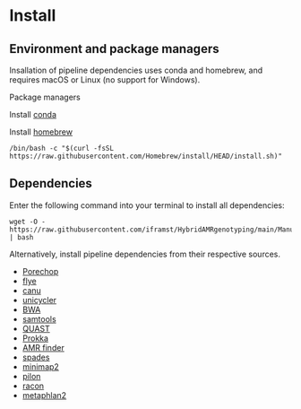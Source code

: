 
# Install

Environment and package managers
---

Insallation of pipeline dependencies uses conda and homebrew, and requires macOS or Linux (no support for Windows).

Package managers

Install [conda](https://docs.conda.io/en/latest/miniconda.html)   

Install [homebrew](https://brew.sh)   

    /bin/bash -c "$(curl -fsSL https://raw.githubusercontent.com/Homebrew/install/HEAD/install.sh)"

Dependencies
---
Enter the following command into your terminal to install all dependencies:

    wget -O - https://raw.githubusercontent.com/iframst/HybridAMRgenotyping/main/Manual/deps_install.sh | bash


Alternatively, install pipeline dependencies from their respective sources.

- [Porechop](https://github.com/rrwick/Porechop)
- [flye](https://github.com/fenderglass/Flye)
- [canu](https://github.com/marbl/canu)
- [unicycler](https://github.com/rrwick/Unicycler)
- [BWA](https://github.com/lh3/bwa)
- [samtools](https://github.com/samtools/samtools)
- [QUAST](http://quast.sourceforge.net/install.html)
- [Prokka](https://github.com/tseemann/prokka)
- [AMR finder](https://github.com/ncbi/amr)
- [spades](https://github.com/ablab/spades) 
- [minimap2](https://github.com/lh3/minimap2)
- [pilon](https://github.com/broadinstitute/pilon)
- [racon](https://github.com/isovic/racon)
- [metaphlan2](https://github.com/biobakery/MetaPhlAn2)




